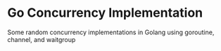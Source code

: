 # Go Concurrency Implementation

Some random concurrency implementations in Golang using goroutine, channel, and waitgroup
